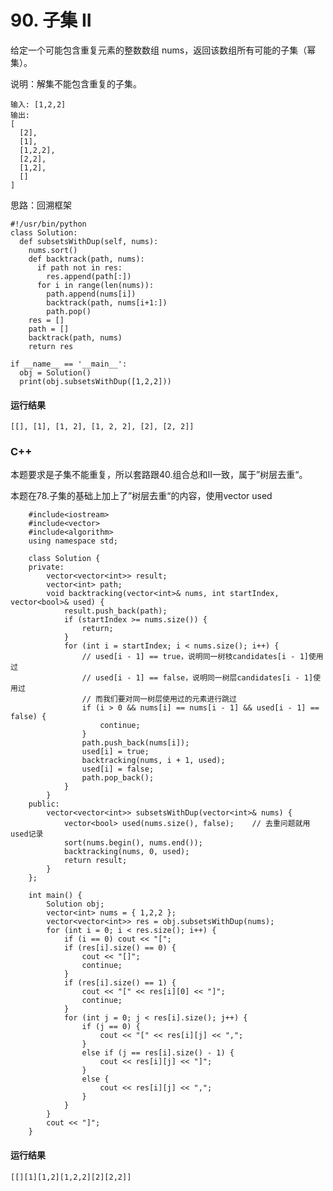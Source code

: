 # 90. 子集 II
给定一个可能包含重复元素的整数数组 nums，返回该数组所有可能的子集（幂集）。

说明：解集不能包含重复的子集。

    输入: [1,2,2]
    输出:
    [
      [2],
      [1],
      [1,2,2],
      [2,2],
      [1,2],
      []
    ]

思路：回溯框架

    #!/usr/bin/python
    class Solution:
      def subsetsWithDup(self, nums):
        nums.sort()
        def backtrack(path, nums):
          if path not in res:
            res.append(path[:])
          for i in range(len(nums)):
            path.append(nums[i])
            backtrack(path, nums[i+1:])
            path.pop()
        res = []
        path = []
        backtrack(path, nums)
        return res

    if __name__ == '__main__':
      obj = Solution()
      print(obj.subsetsWithDup([1,2,2]))

#### 运行结果
    [[], [1], [1, 2], [1, 2, 2], [2], [2, 2]]

### C++

本题要求是子集不能重复，所以套路跟40.组合总和II一致，属于”树层去重“。

本题在78.子集的基础上加上了”树层去重“的内容，使用vector<int> used

        #include<iostream>
        #include<vector>
        #include<algorithm>
        using namespace std;

        class Solution {
        private:
            vector<vector<int>> result;
            vector<int> path;
            void backtracking(vector<int>& nums, int startIndex, vector<bool>& used) {
                result.push_back(path);
                if (startIndex >= nums.size()) {
                    return;
                }
                for (int i = startIndex; i < nums.size(); i++) {
                    // used[i - 1] == true，说明同一树枝candidates[i - 1]使用过
                    // used[i - 1] == false，说明同一树层candidates[i - 1]使用过
                    // 而我们要对同一树层使用过的元素进行跳过
                    if (i > 0 && nums[i] == nums[i - 1] && used[i - 1] == false) {
                        continue;
                    }
                    path.push_back(nums[i]);
                    used[i] = true;
                    backtracking(nums, i + 1, used);
                    used[i] = false;
                    path.pop_back();
                }
            }
        public:
            vector<vector<int>> subsetsWithDup(vector<int>& nums) {
                vector<bool> used(nums.size(), false);    // 去重问题就用used记录
                sort(nums.begin(), nums.end());
                backtracking(nums, 0, used);
                return result;
            }
        };

        int main() {
            Solution obj;
            vector<int> nums = { 1,2,2 };
            vector<vector<int>> res = obj.subsetsWithDup(nums);
            for (int i = 0; i < res.size(); i++) {
                if (i == 0) cout << "[";
                if (res[i].size() == 0) {
                    cout << "[]";
                    continue;
                }
                if (res[i].size() == 1) {
                    cout << "[" << res[i][0] << "]";
                    continue;
                }
                for (int j = 0; j < res[i].size(); j++) {
                    if (j == 0) {
                        cout << "[" << res[i][j] << ",";
                    }
                    else if (j == res[i].size() - 1) {
                        cout << res[i][j] << "]";
                    }
                    else {
                        cout << res[i][j] << ",";
                    }
                }
            }
            cout << "]";
        }
    
#### 运行结果
    [[][1][1,2][1,2,2][2][2,2]]
